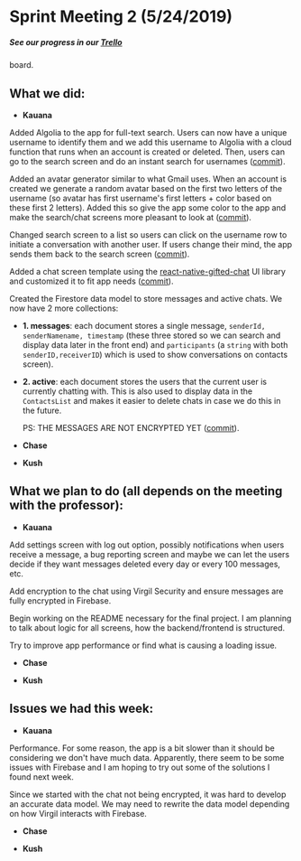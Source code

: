 # Sprint Meeting 2 (5/24/2019)

##### See our progress in our [Trello](https://trello.com/b/A29h9i9f/ecs153)
board.

## What we did:

- **Kauana**

 Added Algolia to the app for full-text search. Users can now have a unique
 username to identify them and we add this username to Algolia with a cloud
 function that runs when an account is created or deleted. Then, users can go to
 the search screen and do an instant search for usernames
 ([commit](https://github.com/Wirdal/153Project/commit/3439902986c61d998ab1f578556ef131ec912e2f)).

 Added an avatar generator similar to what Gmail uses. When an account is
 created we generate a random avatar based on the first two letters of the
 username (so avatar has first username's first letters + color based on these
 first 2 letters). Added this so give the app some color to the app and make the
 search/chat screens more pleasant to look at
 ([commit](https://github.com/Wirdal/153Project/commit/b11447d83aad5382ef08ac444a3b27c4f2ab8e9f)).

 Changed search screen to a list so users can click on the username row to
 initiate a conversation with another user. If users change their mind, the app
 sends them back to the search screen
 ([commit](https://github.com/Wirdal/153Project/commit/b11447d83aad5382ef08ac444a3b27c4f2ab8e9f)).

 Added a chat screen template using the
 [react-native-gifted-chat](https://github.com/FaridSafi/react-native-gifted-chat)
 UI library and customized it to fit app needs ([commit](https://github.com/Wirdal/153Project/commit/51e7612e41045d7157355d0de9a541651070a273)).

 Created the Firestore data model to store messages and active chats. We now
 have 2 more collections:
 - **1. messages**: each document stores a single message, ``senderId,
   senderNamename, timestamp`` (these three stored so we can search and display
   data later in the front end) and ``participants`` (a ``string`` with both
   ``senderID,receiverID``) which is used to show conversations on contacts
   screen).

 - **2. active**: each document stores the users that the current user is
   currently chatting with. This is also used to display data in the
   `ContactsList` and makes it easier to delete chats in case we do this in the
   future. 

   PS: THE MESSAGES ARE NOT ENCRYPTED YET ([commit](https://github.com/Wirdal/153Project/commit/1e61f6390d3fc3dd11464428acd4b72ebdc0d51c)).


- **Chase**

- **Kush**


## What we plan to do (all depends on the meeting with the professor):

- **Kauana**

 Add settings screen with log out option, possibly notifications when users
 receive a message, a bug reporting screen and maybe we can let the users decide
 if they want messages deleted every day or every 100 messages, etc.

 Add encryption to the chat using Virgil Security and ensure messages are fully
 encrypted in Firebase.

 Begin working on the README necessary for the final project. I am planning to
 talk about logic for all screens, how the backend/frontend is structured.

 Try to improve app performance or find what is causing a loading issue.


- **Chase**


- **Kush**

## Issues we had this week:

- **Kauana**

 Performance. For some reason, the app is a bit slower than it should be
 considering we don't have much data. Apparently, there seem to be some issues
 with Firebase and I am hoping to try out some of the solutions I found next
 week.

 Since we started with the chat not being encrypted, it was hard to develop an
 accurate data model. We may need to rewrite the data model depending on how
 Virgil interacts with Firebase.


- **Chase**


- **Kush**


